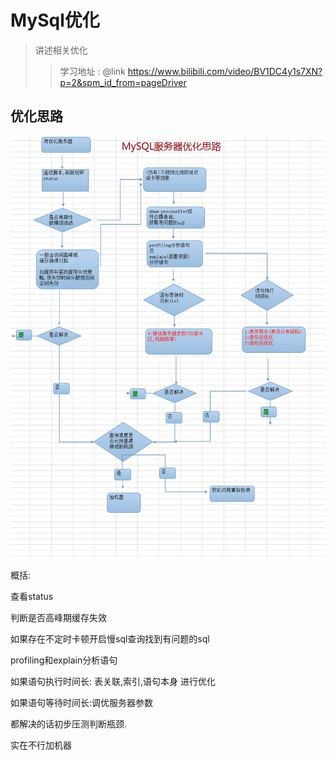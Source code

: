 # MySql优化

> 讲述相关优化
>
> > 学习地址 : @link https://www.bilibili.com/video/BV1DC4y1s7XN?p=2&spm_id_from=pageDriver



## 优化思路

![](.\pic\MySQL服务器调优思路.png)

概括:

查看status

判断是否高峰期缓存失效

如果存在不定时卡顿开启慢sql查询找到有问题的sql

profiling和explain分析语句

如果语句执行时间长: 表关联,索引,语句本身 进行优化

如果语句等待时间长:调优服务器参数

都解决的话初步压测判断瓶颈.

实在不行加机器

